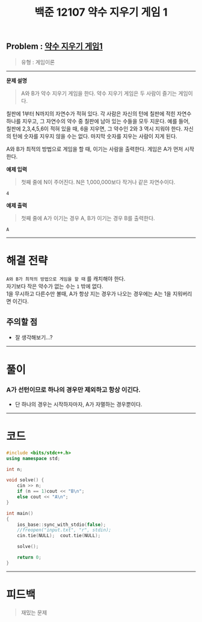 ﻿---
title: 백준 12107 약수 지우기 게임 1
#date: 2020-00-00-00:00
categories:
- PS

tags:
- baekjoon
- PS
- Problem Solve
- Game theory
---

## Problem : [약수 지우기 게임1](https://www.acmicpc.net/problem/12107)
> 유형 : 게임이론

---


**문제 설명**

> A와 B가 약수 지우기 게임을 한다. 약수 지우기 게임은 두 사람이 즐기는 게임이다.
>
칠판에 1부터 N까지의 자연수가 적혀 있다. 각 사람은 자신의 턴에 칠판에 적힌 자연수 하나를 지우고, 그 자연수의 약수 중 칠판에 남아 있는 수들을 모두 지운다. 예를 들어, 칠판에 2,3,4,5,6이 적혀 있을 때, 6을 지우면, 그 약수인 2와 3 역시 지워야 한다. 자신의 턴에 숫자를 지우지 않을 수는 없다. 마지막 숫자를 지우는 사람이 지게 된다.
>
A와 B가 최적의 방법으로 게임을 할 때, 이기는 사람을 출력한다. 게임은 A가 먼저 시작한다.


**예제 입력**

> 첫째 줄에 N이 주어진다. N은 1,000,000보다 작거나 같은 자연수이다.

```
4
```

**예제 출력**

> 첫째 줄에 A가 이기는 경우 A, B가 이기는 경우 B를 출력한다.


```
A
```

---


# 해결 전략

> 
`A와 B가 최적의 방법으로 게임을 할 때` 를 캐치해야 한다.  
자기보다 작은 약수가 없는 수는 `1` 밖에 없다.  
1을 무시하고 다른수만 볼때, A가 항상 지는 경우가 나오는 경우에는
A는 1을 지워버리면 이긴다.




## 주의할 점

* 잘 생각해보기...?


---



# 풀이

### A가 선턴이므로 하나의 경우만 제외하고 항상 이긴다.
* 단 하나의 경우는 시작하자마자, A가 자멸하는 경우뿐이다.

---

# 코드

```c++
#include <bits/stdc++.h>
using namespace std;

int n;

void solve() {
    cin >> n;
    if (n == 1)cout << "B\n";
    else cout << "A\n";
}

int main()
{
    ios_base::sync_with_stdio(false);
    //freopen("input.txt", "r", stdin);
    cin.tie(NULL);  cout.tie(NULL);

    solve();

    return 0;
}
```


---


# 피드백


> 재밌는 문제
